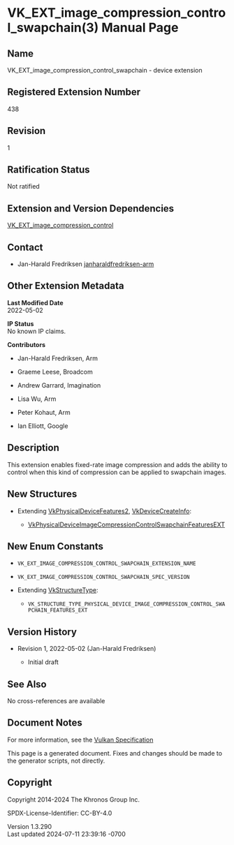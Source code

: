 # VK_EXT_image_compression_control_swapchain(3) Manual Page

## Name

VK_EXT_image_compression_control_swapchain - device extension



## <a href="#_registered_extension_number" class="anchor"></a>Registered Extension Number

438

## <a href="#_revision" class="anchor"></a>Revision

1

## <a href="#_ratification_status" class="anchor"></a>Ratification Status

Not ratified

## <a href="#_extension_and_version_dependencies" class="anchor"></a>Extension and Version Dependencies

[VK_EXT_image_compression_control](https://registry.khronos.org/vulkan/specs/1.3-extensions/man/html/VK_EXT_image_compression_control.html)  

## <a href="#_contact" class="anchor"></a>Contact

- Jan-Harald Fredriksen <a
  href="https://github.com/KhronosGroup/Vulkan-Docs/issues/new?body=%5BVK_EXT_image_compression_control_swapchain%5D%20@janharaldfredriksen-arm%0A*Here%20describe%20the%20issue%20or%20question%20you%20have%20about%20the%20VK_EXT_image_compression_control_swapchain%20extension*"
  target="_blank"
  rel="nofollow noopener"><em></em>janharaldfredriksen-arm</a>

## <a href="#_other_extension_metadata" class="anchor"></a>Other Extension Metadata

**Last Modified Date**  
2022-05-02

**IP Status**  
No known IP claims.

**Contributors**  
- Jan-Harald Fredriksen, Arm

- Graeme Leese, Broadcom

- Andrew Garrard, Imagination

- Lisa Wu, Arm

- Peter Kohaut, Arm

- Ian Elliott, Google

## <a href="#_description" class="anchor"></a>Description

This extension enables fixed-rate image compression and adds the ability
to control when this kind of compression can be applied to swapchain
images.

## <a href="#_new_structures" class="anchor"></a>New Structures

- Extending [VkPhysicalDeviceFeatures2](https://registry.khronos.org/vulkan/specs/1.3-extensions/man/html/VkPhysicalDeviceFeatures2.html),
  [VkDeviceCreateInfo](https://registry.khronos.org/vulkan/specs/1.3-extensions/man/html/VkDeviceCreateInfo.html):

  - [VkPhysicalDeviceImageCompressionControlSwapchainFeaturesEXT](https://registry.khronos.org/vulkan/specs/1.3-extensions/man/html/VkPhysicalDeviceImageCompressionControlSwapchainFeaturesEXT.html)

## <a href="#_new_enum_constants" class="anchor"></a>New Enum Constants

- `VK_EXT_IMAGE_COMPRESSION_CONTROL_SWAPCHAIN_EXTENSION_NAME`

- `VK_EXT_IMAGE_COMPRESSION_CONTROL_SWAPCHAIN_SPEC_VERSION`

- Extending [VkStructureType](https://registry.khronos.org/vulkan/specs/1.3-extensions/man/html/VkStructureType.html):

  - `VK_STRUCTURE_TYPE_PHYSICAL_DEVICE_IMAGE_COMPRESSION_CONTROL_SWAPCHAIN_FEATURES_EXT`

## <a href="#_version_history" class="anchor"></a>Version History

- Revision 1, 2022-05-02 (Jan-Harald Fredriksen)

  - Initial draft

## <a href="#_see_also" class="anchor"></a>See Also

No cross-references are available

## <a href="#_document_notes" class="anchor"></a>Document Notes

For more information, see the <a
href="https://registry.khronos.org/vulkan/specs/1.3-extensions/html/vkspec.html#VK_EXT_image_compression_control_swapchain"
target="_blank" rel="noopener">Vulkan Specification</a>

This page is a generated document. Fixes and changes should be made to
the generator scripts, not directly.

## <a href="#_copyright" class="anchor"></a>Copyright

Copyright 2014-2024 The Khronos Group Inc.

SPDX-License-Identifier: CC-BY-4.0

Version 1.3.290  
Last updated 2024-07-11 23:39:16 -0700
